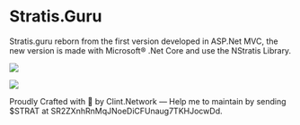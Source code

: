 # Stratis.Guru

Stratis.guru reborn from the first version developed in ASP.Net MVC, the new version is made with Microsoft® .Net Core and use the NStratis Library.

![](https://pix.watch/xd5bAm/dkHhbr.png)

![](https://pix.watch/8SpQJe/xxERbX.png)

Proudly Crafted with 💖 by Clint.Network — Help me to maintain by sending $STRAT at SR2ZXnhRnMqJNoeDiCFUnaug7TKHJocwDd.

